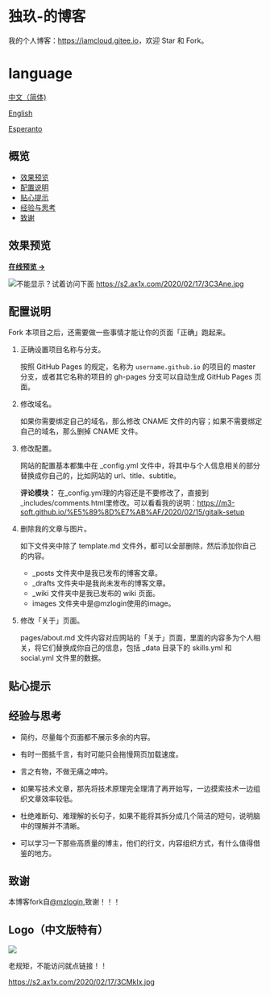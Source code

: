 # 独玖-的博客

我的个人博客：<https://iamcloud.gitee.io>，欢迎 Star 和 Fork。

# language

[中文（简体)](/README.md)

[English][2]

[Esperanto][3]
## 概览

<!-- vim-markdown-toc GFM -->

* [效果预览](#效果预览)
* [配置说明](#配置说明)
* [贴心提示](#贴心提示)
* [经验与思考](#经验与思考)
* [致谢](#致谢)

<!-- vim-markdown-toc -->

## 效果预览

**[在线预览 &rarr;](https://iamcloud.gitee.io)**

![不能显示？试着访问下面](https://s2.ax1x.com/2020/02/17/3C3Ane.jpg)
<https://s2.ax1x.com/2020/02/17/3C3Ane.jpg>
## 配置说明

Fork 本项目之后，还需要做一些事情才能让你的页面「正确」跑起来。

1. 正确设置项目名称与分支。

   按照 GitHub Pages 的规定，名称为 `username.github.io` 的项目的 master 分支，或者其它名称的项目的 gh-pages 分支可以自动生成 GitHub Pages 页面。

2. 修改域名。

   如果你需要绑定自己的域名，那么修改 CNAME 文件的内容；如果不需要绑定自己的域名，那么删掉 CNAME 文件。

3. 修改配置。

   网站的配置基本都集中在 \_config.yml 文件中，将其中与个人信息相关的部分替换成你自己的，比如网站的 url、title、subtitle。

   **评论模块：** 在_config.yml理的内容还是不要修改了，直接到_includes/comments.html里修改。可以看看我的说明：<https://m3-soft.github.io/%E5%89%8D%E7%AB%AF/2020/02/15/gitalk-setup>
   
4. 删除我的文章与图片。
   
   如下文件夹中除了 template.md 文件外，都可以全部删除，然后添加你自己的内容。

   * \_posts 文件夹中是我已发布的博客文章。
   * \_drafts 文件夹中是我尚未发布的博客文章。
   * \_wiki 文件夹中是我已发布的 wiki 页面。
   * images 文件夹中是@mzlogin使用的image。

5. 修改「关于」页面。

   pages/about.md 文件内容对应网站的「关于」页面，里面的内容多为个人相关，将它们替换成你自己的信息，包括 \_data 目录下的 skills.yml 和 social.yml 文件里的数据。

## 贴心提示


## 经验与思考

* 简约，尽量每个页面都不展示多余的内容。

* 有时一图抵千言，有时可能只会拖慢网页加载速度。

* 言之有物，不做无痛之呻吟。

* 如果写技术文章，那先将技术原理完全理清了再开始写，一边摸索技术一边组织文章效率较低。

* 杜绝难断句、难理解的长句子，如果不能将其拆分成几个简洁的短句，说明脑中的理解并不清晰。

* 可以学习一下那些高质量的博主，他们的行文，内容组织方式，有什么值得借鉴的地方。

## 致谢

本博客fork自[@mzlogin][1],致谢！！！

## Logo（中文版特有）
![](https://s2.ax1x.com/2020/02/17/3CMkIx.jpg)

老规矩，不能访问就点链接！！

<https://s2.ax1x.com/2020/02/17/3CMkIx.jpg>

[1]: https://github.com/mzlogin/mzlogin.github.io/
[2]: https://github.com/m3-soft/m3-soft.github.io/blob/master/readme-lang/readme-en.md
[3]: https://github.com/m3-soft/m3-soft.github.io/blob/master/readme-lang/readme-esp.md
